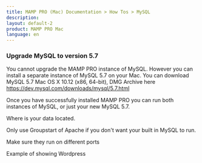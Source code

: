 ```yaml
---
title: MAMP PRO (Mac) Documentation > How Tos > MySQL
description: 
layout: default-2
product: MAMP PRO Mac
language: en
---
```


### Upgrade MySQL to version 5.7

You cannot upgrade the MAMP PRO instance of MySQL. However you can install a separate instance of MySQL 5.7 on your Mac. You can download MySQL 5.7 Mac OS X 10.12 (x86, 64-bit), DMG Archive here https://dev.mysql.com/downloads/mysql/5.7.html 

Once you have successfully installed MAMP PRO you can run both instances of MySQL, or just your new MySQL 5.7. 

Where is your data located.

Only use Groupstart of Apache if you don't want your built in MySQL to run.

Make sure they run on different ports

Example of showing Wordpress 

